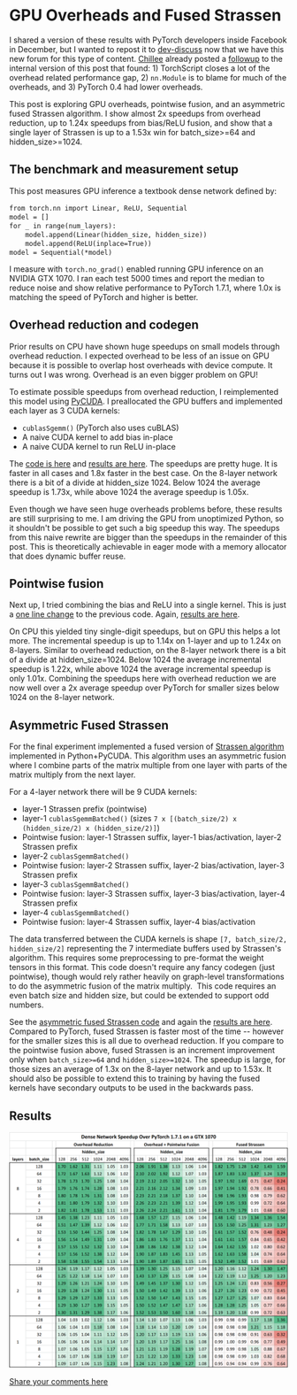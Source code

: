 # GPU Overheads and Fused Strassen

I shared a version of these results with PyTorch developers inside Facebook in December, but I wanted to repost it to [dev-discuss] now that we have this new forum for this type of content.  [Chillee] already posted a [followup] to the internal version of this post that found: 1) TorchScript closes a lot of the overhead related performance gap, 2) `nn.Module` is to blame for much of the overheads, and 3) PyTorch 0.4 had lower overheads.

This post is exploring GPU overheads, pointwise fusion, and an asymmetric fused Strassen algorithm.  I show almost 2x speedups from overhead reduction, up to 1.24x speedups from bias/ReLU fusion, and show that a single layer of Strassen is up to a 1.53x win for batch_size>=64 and hidden_size>=1024.

[followup]: https://dev-discuss.pytorch.org/t/overhead-in-nn-module-causing-massive-slowdowns-compared-to-raw-cublas-or-torchscript/110
[dev-discuss]: https://dev-discuss.pytorch.org/
[Chillee]: https://dev-discuss.pytorch.org/u/Chillee

## The benchmark and measurement setup

This post measures GPU inference a textbook dense network defined by:

```
from torch.nn import Linear, ReLU, Sequential
model = []
for _ in range(num_layers):
    model.append(Linear(hidden_size, hidden_size))
    model.append(ReLU(inplace=True))
model = Sequential(*model)
```

I measure with `torch.no_grad()` enabled running GPU inference on an NVIDIA GTX 1070. I ran each test 5000 times and report the median to reduce noise and show relative performance to PyTorch 1.7.1, where 1.0x is matching the speed of PyTorch and higher is better.

## Overhead reduction and codegen

Prior results on CPU have shown huge speedups on small models through overhead reduction. I expected overhead to be less of an issue on GPU because it is possible to overlap host overheads with device compute. It turns out I was wrong. Overhead is an even bigger problem on GPU!

To estimate possible speedups from overhead reduction, I reimplemented this model using [PyCUDA]. I preallocated the GPU buffers and implemented each layer as 3 CUDA kernels:
- `cublasSgemm()` (PyTorch also uses cuBLAS)
- A naive CUDA kernel to add bias in-place
- A naive CUDA kernel to run ReLU in-place

The [code is here] and [results are here]. The speedups are pretty huge. It is faster in all cases and 1.8x faster in the best case. On the 8-layer network there is a bit of a divide at hidden_size 1024. Below 1024 the average speedup is 1.73x, while above 1024 the average speedup is 1.05x.

Even though we have seen huge overheads problems before, these results are still surprising to me. I am driving the GPU from unoptimized Python, so it shouldn't be possible to get such a big speedup this way. The speedups from this naive rewrite are bigger than the speedups in the remainder of this post. This is theoretically achievable in eager mode with a memory allocator that does dynamic buffer reuse.

[PyCUDA]: https://documen.tician.de/pycuda/
[code is here]: https://github.com/jansel/fused-strassen-experiment/blob/main/gpu_overhead.py
[results are here]: https://docs.google.com/spreadsheets/d/1eI5MpC3f4ETmueTwz4BiAlb5bVjf6MollI9McpCXjS8/edit?usp=sharing

## Pointwise fusion

Next up, I tried combining the bias and ReLU into a single kernel. This is just a [one line change] to the previous code. Again, [results are here].

On CPU this yielded tiny single-digit speedups, but on GPU this helps a lot more. The incremental speedup is up to 1.14x on 1-layer and up to 1.24x on 8-layers. Similar to overhead reduction, on the 8-layer network there is a bit of a divide at hidden_size=1024. Below 1024 the average incremental speedup is 1.22x, while above 1024 the average incremental speedup is only 1.01x. Combining the speedups here with overhead reduction we are now well over a 2x average speedup over PyTorch for smaller sizes below 1024 on the 8-layer network.

[one line change]: https://github.com/jansel/fused-strassen-experiment/blob/main/gpu_overhead.py#L41

## Asymmetric Fused Strassen

For the final experiment implemented a fused version of [Strassen algorithm] implemented in Python+PyCUDA. This algorithm uses an asymmetric fusion where I combine parts of the matrix multiple from one layer with parts of the matrix multiply from the next layer.

For a 4-layer network there will be 9 CUDA kernels:
- layer-1 Strassen prefix (pointwise)
- layer-1 `cublasSgemmBatched()` (sizes `7 x [(batch_size/2) x (hidden_size/2) x (hidden_size/2)]`)
- Pointwise fusion: layer-1 Strassen suffix, layer-1 bias/activation, layer-2 Strassen prefix
- layer-2 `cublasSgemmBatched()`
- Pointwise fusion: layer-2 Strassen suffix, layer-2 bias/activation, layer-3 Strassen prefix
- layer-3 `cublasSgemmBatched()`
- Pointwise fusion: layer-3 Strassen suffix, layer-3 bias/activation, layer-4 Strassen prefix
- layer-4 `cublasSgemmBatched()`
- Pointwise fusion: layer-4 Strassen suffix, layer-4 bias/activation

The data transferred between the CUDA kernels is shape `[7, batch_size/2, hidden_size/2]` representing the 7 intermediate buffers used by Strassen's algorithm. This requires some preprocessing to pre-format the weight tensors in this format. This code doesn't require any fancy codegen (just pointwise), though would rely rather heavily on graph-level transformations to do the asymmetric fusion of the matrix multiply.  This code requires an even batch size and hidden size, but could be extended to support odd numbers.

See the [asymmetric fused Strassen code] and again the [results are here]. Compared to PyTorch, fused Strassen is faster most of the time -- however for the smaller sizes this is all due to overhead reduction. If you compare to the pointwise fusion above, fused Strassen is an increment improvement only when `batch_size>=64` and `hidden_size>=1024`. The speedup is large, for those sizes an average of 1.3x on the 8-layer network and up to 1.53x. It should also be possible to extend this to training by having the fused kernels have secondary outputs to be used in the backwards pass.

[Strassen algorithm]: https://en.wikipedia.org/wiki/Strassen_algorithm
[asymmetric fused Strassen code]: https://github.com/jansel/fused-strassen-experiment/blob/main/gpu_strassen.py


[inline caching]: https://en.wikipedia.org/wiki/Inline_caching
[Part 4: Asymmetry]: https://fb.workplace.com/groups/800295973786609/permalink/1028082077674663/

## Results
![](results.png)


[Share your comments here](https://dev-discuss.pytorch.org/t/gpu-overheads-and-fused-strassen/143)
